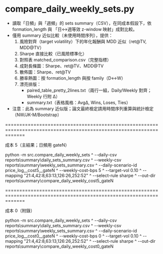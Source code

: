 
# compare_daily_weekly_sets.py

- 讀取「日頻」與「週頻」的 sets summary（CSV），在同成本假設下，依 formation_length 與
  「日↔週等效 z-window 映射」成對比較。
- 僅用 summary 近似比較（未使用時間序列），提供：
  1) 風險對齊（target volatility）下的年化報酬與 MDD 近似（ret@TV, MDD@TV）
  2) Sharpe 直接比較（已風險標準化）
  3) 對照表 matched_comparison.csv（完整指標）
  4) 成對長條圖：Sharpe、ret@TV、MDD@TV
  5) 散佈圖：Sharpe、ret@TV
  6) 勝率熱圖：按 formation_length 與按 family（D↔W）
  7) 漂亮排版：
     - paired_table_pretty_2lines.txt（兩行一組，Daily/Weekly 對齊；Weekly 行附 Δ）
     - summary.txt（表格風格：AvgΔ, Wins, Loses, Ties）
- 注意：此為 summary 近似版；論文最終檢定請用時間序列重算與統計檢定（NW/JK-M/Bootstrap）


===================================================================================================================

成本 5（主結果；日頻用 gateN）

python -m src.compare_daily_weekly_sets ^
--daily-csv reports\summary\daily_sets_summary.csv ^
--weekly-csv reports\summary\weekly_sets_summary.csv ^
--daily-scenario-id price_log__cost5__gateN ^
--weekly-cost-bps 5 ^
--target-vol 0.10 ^
--mapping "21:4,42:8,63:13,126:26,252:52" ^
--select-rule sharpe ^
--out-dir reports\summary\compare_daily_weekly_cost5_gateN

===================================================================================================================

成本 0（附錄）

python -m src.compare_daily_weekly_sets ^
--daily-csv reports\summary\daily_sets_summary.csv ^
--weekly-csv reports\summary\weekly_sets_summary.csv ^
--daily-scenario-id price_log__cost0__gateN ^
--weekly-cost-bps 0 ^
--target-vol 0.10 ^
--mapping "21:4,42:8,63:13,126:26,252:52" ^
--select-rule sharpe ^
--out-dir reports\summary\compare_daily_weekly_cost0_gateN